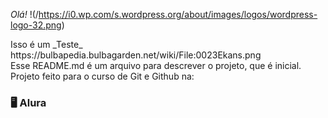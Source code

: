 _Olá!_ !(/https://i0.wp.com/s.wordpress.org/about/images/logos/wordpress-logo-32.png)
<div>Isso é um _Teste_ https://bulbapedia.bulbagarden.net/wiki/File:0023Ekans.png<br> Esse README.md é um arquivo para descrever o projeto, que é inicial.<br> Projeto feito para o curso de Git e Github na: <h3>🖥️ Alura </h3>
</div>
